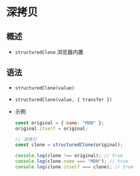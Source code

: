 # 深拷贝

## 概述

+ `structuredClone` 浏览器内置

## 语法

+ `structuredClone(value)`

+ `structuredClone(value, { transfer })`

+ 示例

    ```js
    const original = { name: "MDN" };
    original.itself = original;

    // 深拷贝
    const clone = structuredClone(original);

    console.log(clone !== original); // true
    console.log(clone.name === "MDN"); // true
    console.log(clone.itself === clone); // true
    ```
